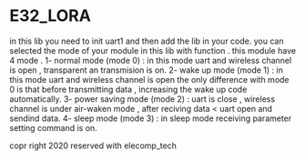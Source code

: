 # E32_LORA

in this lib you need to init uart1 and then add the lib in your code. 
you can selected the mode of your module in this lib with function .
this module have 4 mode .
1- normal mode (mode 0) : in this mode  uart and wireless channel is open , transparent an transmision is on.
2- wake up mode (mode 1) : in this mode uart and wireless channel is open the only difference with mode 0 is that before  transmitting data , increasing the wake up code automatically.
3- power saving mode (mode 2) : uart is close , wireless channel is under air-waken mode , after reciving data < uart open and sendind data.
4- sleep mode (mode 3) : in sleep mode receiving parameter setting command  is on.


copr right 2020 reserved with elecomp_tech

